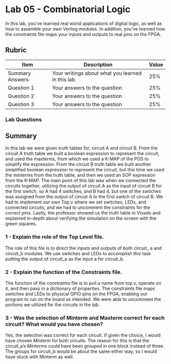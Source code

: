 # Lab 05 - Combinatorial Logic

In this lab, you’ve learned real world applications of digital logic, as well
as how to assemble your own Verilog modules. In addition, you’ve learned how
the constraints file maps your inputs and outputs to real pins on the FPGA.

## Rubric

| Item | Description | Value |
| ---- | ----------- | ----- |
| Summary Answers | Your writings about what you learned in this lab. | 25% |
| Question 1 | Your answers to the question | 25% |
| Question 2 | Your answers to the question | 25% |
| Question 3 | Your answers to the question | 25% |

### Lab Questions
## Summary
In this lab we were given truth tables for, circuit A and circuit B. From the circuit A truth table we built a boolean expression to represent the circuit, and used the maxterms, from which we used a K-MAP of the POS to simplify the expression. From the circuit B truth table we built another simplified boolean expression to represent the circuit, but this time we used the minterms from the truth table, and then we used an SOP expression from the K-MAP. The main point of this lab was when we connected the circuits together, utilizing the output of circuit A as the input of circuit B for the first switch, so A had 4 switches, and B had 4, but one of the switches was assigned from the output of circuit A to the first switch of circuit B. We had to implement our own Top.v where we set switches, LEDs, and connected circuits, and we had to uncomment the constraints for the correct pins. Lastly, the professor showed us the truth table in Vivado and explained in-depth about verifying the simulation on the screen with the green squares.   
### 1 - Explain the role of the Top Level file.
The role of this file is to direct the inputs and outputs of both circuit_ a and circuit_b modules. We use switches and LEDs to accomplish this task putting the output of circuit_a as the input a for circuit_b.
### 2 - Explain the function of the Constraints file.
The function of the constraints file is to pull a name from top.v, operate on it, and then pass in a dictionary of properties. The constraints file maps switches and LEDs to physical GPIO pins on the FPGA, enabling our program to run on the board as intended. We were able to uncomment the portions we utilized for the circuits in the lab.
### 3 - Was the selection of Minterm and Maxterm correct for each circuit? What would you have chosen?
Yes, the selection was correct for each circuit. If given the choice, I would have chosen Minterm for both circuits. The reason for this is that the circuit_a’s Minterms could have been grouped in one block instead of three. The groups for circuit_b would be about the same either way, so I would have stuck with Minterm as well. 
